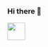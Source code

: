 ### Hi there 👋

 <a href="https://blog.naver.com/whguswl0408">
 <img width="40" src="https://user-images.githubusercontent.com/69295697/108477037-107b0e80-72d6-11eb-928f-928c8044a93c.PNG">
<!--
**JoHyeonJi0408/JoHyeonJi0408** is a ✨ _special_ ✨ repository because its `README.md` (this file) appears on your GitHub profile.

Here are some ideas to get you started:

- 🔭 I’m currently working on ...
- 🌱 I’m currently learning ...
- 👯 I’m looking to collaborate on ...
- 🤔 I’m looking for help with ...
- 💬 Ask me about ...
- 📫 How to reach me: ...
- 😄 Pronouns: ...
- ⚡ Fun fact: ...
-->
